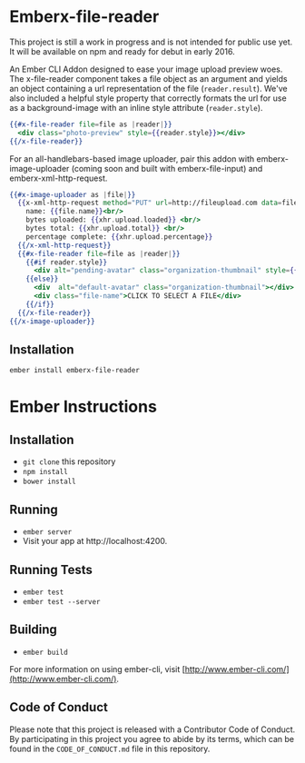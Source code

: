# Emberx-file-reader
This project is still a work in progress and is not intended for public use yet. It will be available on npm and ready for debut in early 2016.

An Ember CLI Addon designed to ease your image upload preview woes. 
The x-file-reader component takes a file object as an argument and yields an object containing a url representation of the file (`reader.result`). We've also included a helpful style property that correctly formats the url for use as a background-image with an inline style attribute (`reader.style`).

``` handlebars
{{#x-file-reader file=file as |reader|}}
  <div class="photo-preview" style={{reader.style}}></div>
{{/x-file-reader}}
```

For an all-handlebars-based image uploader, pair this addon with emberx-image-uploader (coming soon and built with emberx-file-input) and emberx-xml-http-request.

``` handlebars
{{#x-image-uploader as |file|}}
  {{x-xml-http-request method="PUT" url=http://fileupload.com data=file as |xhr|}}
    name: {{file.name}}<br/>
    bytes uploaded: {{xhr.upload.loaded}} <br/>
    bytes total: {{xhr.upload.total}} <br/>
    percentage complete: {{xhr.upload.percentage}}
  {{/x-xml-http-request}}
  {{#x-file-reader file=file as |reader|}}
    {{#if reader.style}}
      <div alt="pending-avatar" class="organization-thumbnail" style={{reader.style}}></div>
    {{else}}
      <div  alt="default-avatar" class="organization-thumbnail"></div>
      <div class="file-name">CLICK TO SELECT A FILE</div>
    {{/if}}
  {{/x-file-reader}}
{{/x-image-uploader}}
```



## Installation
`ember install emberx-file-reader`


# Ember Instructions

## Installation

* `git clone` this repository
* `npm install`
* `bower install`

## Running

* `ember server`
* Visit your app at http://localhost:4200.

## Running Tests

* `ember test`
* `ember test --server`

## Building

* `ember build`

For more information on using ember-cli, visit [http://www.ember-cli.com/](http://www.ember-cli.com/).


## Code of Conduct
Please note that this project is released with a Contributor Code of
Conduct. By participating in this project you agree to abide by its
terms, which can be found in the `CODE_OF_CONDUCT.md` file in this
repository.
